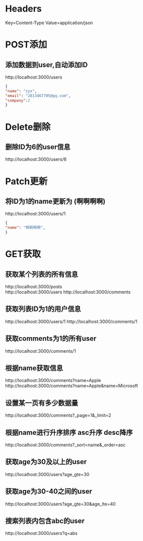 # Headers
Key=Content-Type
Value=application/json

# POST添加
## 添加数据到user,自动添加ID
http://localhost:3000/users
```json
{
"name": "zyx",
"email": "2813467705@qq.com",
"company":2
}
```

# Delete删除
## 删除ID为6的user信息
http://localhost:3000/users/6

# Patch更新
## 将ID为1的name更新为 (啊啊啊啊)
http://localhost:3000/users/1
```json
{
"name": "啊啊啊啊",
}
```

# GET获取

## 获取某个列表的所有信息
http://localhost:3000/posts  
http://localhost:3000/users
http://localhost:3000/comments

## 获取列表ID为1的用户信息
http://localhost:3000/users/1
http://localhost:3000/comments/1

## 获取comments为1的所有user
http://localhost:3000/comments/1

## 根据name获取信息
http://localhost:3000/comments?name=Apple
http://localhost:3000/comments?name=Apple&name=Microsoft

## 设置某一页有多少数据量
http://localhost:3000/comments?_page=1&_limit=2

## 根据name进行升序排序   asc升序   desc降序
http://localhost:3000/comments?_sort=name&_order=asc

## 获取age为30及以上的user
http://localhost:3000/users?age_gte=30

## 获取age为30-40之间的user
http://localhost:3000/users?age_gte=30&age_lte=40

## 搜索列表内包含abc的user
http://localhost:3000/users?q=abs







